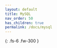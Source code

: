 ```yaml
---
layout: default
title: MySQL
nav_order: 50 
has_children: true
permalink: /docs/mysql
---
```


{: .fs-6 .fw-300 }
